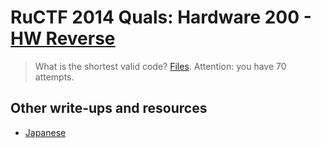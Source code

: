 # RuCTF 2014 Quals: Hardware 200 - [HW Reverse](https://github.com/HackerDom/ructf-2014-quals/tree/master/tasks/hw_reverse)

> What is the shortest valid code? [Files](https://github.com/HackerDom/ructf-2014-quals/blob/master/tasks/hw_reverse/static/hw_reverse.79377a87bcbe15a55d5b04fe5b8778eb.zip). Attention: you have 70 attempts.

## Other write-ups and resources

* [Japanese](http://d.hatena.ne.jp/waidotto/20140310/1394481816)
